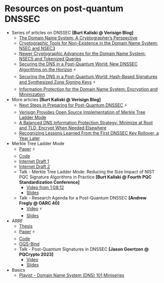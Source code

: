 # Resources on post-quantum DNSSEC

* Series of articles on DNSSEC **[Burt Kaliski @ Verisign Blog]**
  * [The Domain Name System: A Cryptographer’s Perspective](https://blog.verisign.com/security/the-domain-name-system-a-cryptographers-perspective/)
  * [Cryptographic Tools for Non-Existence in the Domain Name System: NSEC and NSEC3](https://blog.verisign.com/security/cryptographic-tools-for-non-existence-in-the-domain-name-system-nsec-and-nsec3/)
  * [Newer Cryptographic Advances for the Domain Name System: NSEC5 and Tokenized Queries](https://blog.verisign.com/security/newer-cryptographic-advances-for-the-domain-name-system-nsec5-and-tokenized-queries/)
  * [Securing the DNS in a Post-Quantum World: New DNSSEC Algorithms on the Horizon](https://blog.verisign.com/security/securing-the-dns-in-a-post-quantum-world-new-dnssec-algorithms-on-the-horizon/) :zap:
  * [Securing the DNS in a Post-Quantum World: Hash-Based Signatures and Synthesized Zone Signing Keys](https://blog.verisign.com/security/securing-the-dns-in-a-post-quantum-world-hash-based-signatures-and-synthesized-zone-signing-keys/) :zap:
  * [Information Protection for the Domain Name System: Encryption and Minimization](https://blog.verisign.com/security/information-protection-for-the-domain-name-system-encryption-and-minimization/)
* More articles **[Burt Kaliski @ Verisign Blog]**
  * [Next Steps in Preparing for Post-Quantum DNSSEC](https://blog.verisign.com/security/post-quantum-dnssec-preparation/) :zap:
  * [Verisign Provides Open Source Implementation of Merkle Tree Ladder Mode](https://blog.verisign.com/security/open-source-merkle-tree-ladder-mode/)
  * [A Balanced DNS Information Protection Strategy: Minimize at Root and TLD, Encrypt When Needed Elsewhere](https://blog.verisign.com/security/a-balanced-dns-information-protection-strategy-minimize-at-root-and-tld-encrypt-when-needed-elsewhere/?cpm=CM-AS-BLOG-GL-TH-DNS-40021)
  * [Recognizing Lessons Learned From the First DNSSEC Key Rollover, a Year Later](https://blog.verisign.com/security/recognizing-lessons-learned-from-the-first-dnssec-key-rollover-a-year-later/?cmp=CM-AS-BLOG-GL-TH-DNS-40018)
* Merkle Tree Ladder Mode
  * [Paper](https://eprint.iacr.org/2022/1730) :zap:
  * [Code](https://github.com/verisign/MTL)
  * [Internet Draft 1](https://datatracker.ietf.org/doc/draft-harvey-cfrg-mtl-mode/)
  * [Internet Draft 2](https://datatracker.ietf.org/doc/draft-fregly-dnsop-slh-dsa-mtl-dnssec/)
  * Talk - Merkle Tree Ladder Mode: Reducing the Size Impact of NIST PQC Signature Algorithms in Practice **[Burt Kaliski @ Fourth PQC Standardization Conference]**
    * [Video from 1:08:12](https://www.nist.gov/video/fourth-pqc-standardization-conference-virtual-day-3-part-1)
    * [Slides](https://csrc.nist.gov/csrc/media/Presentations/2022/merkle-tree-ladder-mode/images-media/session-5-kaliski-merkle-tree-ladder-pqc2022.pdf)
  * Talk - Research Agenda for a Post-Quantum DNSSEC **[Andrew Fregly @ OARC 40]**
    * [Video](https://www.youtube.com/watch?t=1605&v=Be6OQkkvw3E) :zap:
    * [Slides](https://indico.dns-oarc.net/event/46/contributions/985/attachments/938/1728/OARC40-ResearchAgendaForAPQCDNSSEC-Final.pdf)
* ARRF
  * [Thesis](https://uwspace.uwaterloo.ca/handle/10012/18966)
  * [Paper](https://arxiv.org/abs/2211.14196) :zap:
  * [Code](https://github.com/Martyrshot/ARRF-experiments/)
  * [OQS-Bind](https://github.com/Martyrshot/OQS-bind)
  * Talk - Post-Quantum Signatures in DNSSEC **[Jason Goertzen @ PQCrypto 2023]**
    * [Video](https://www.youtube.com/watch?v=53rqt3xBC1s)
    * [Slides](https://pqcrypto2023.umiacs.io/slides/5.1.pdf)
* Basics
  * [Playist - Domain Name System (DNS) 101 Miniseries](https://www.youtube.com/playlist?list=PLTk5ZYSbd9MhMmOiPhfRJNW7bhxHo4q-K)
